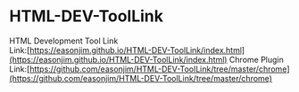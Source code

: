 # HTML-DEV-ToolLink
HTML Development Tool Link  
Link:[https://easonjim.github.io/HTML-DEV-ToolLink/index.html](https://easonjim.github.io/HTML-DEV-ToolLink/index.html)
Chrome Plugin  
Link:[https://github.com/easonjim/HTML-DEV-ToolLink/tree/master/chrome](https://github.com/easonjim/HTML-DEV-ToolLink/tree/master/chrome)
